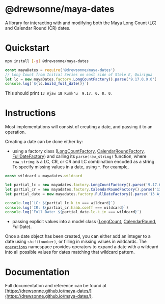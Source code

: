 # @drewsonne/maya-dates

A library for interacting with and modifying both the Maya Long Count (LC)
and Calendar Round (CR) dates.

# Quickstart
```sh
npm install [-g] @drewsonne/maya-dates
```

```javascript
const mayaDates = require('@drewsonne/maya-dates')
// Long Count from Initial Series on east side of Stele E, Quirigua
let lc = new mayaDates.factory.LongCountFactory().parse('9.17.0.0.0')
console.log(`${lc.build_full_date()}`)
```
This should print `13 Ajaw 18 Kumk'u  9.17. 0. 0. 0`.

# Instructions

Most implementations will consist of creating a date, and passing it to an operation.

Creating a date can be done either by:

 - using a factory class ([LongCountFactory](https://drewsonne.github.io/maya-dates/class/src/factory/long-count.js~LongCountFactory.html), 
 [CalendarRoundFactory](https://drewsonne.github.io/maya-dates/class/src/factory/calendar-round.js~CalendarRoundFactory.html),
 [FullDateFactory](https://drewsonne.github.io/maya-dates/class/src/factory/full-date.js~FullDateFactory.html)) 
 and calling its `parse(raw_string)` function, where `raw_string` is a LC, CR, 
 or CR and LC combination encoded as a string. To specify missing values in a
 date, using `*`. For example,
 ```javascript
const wildcard = mayadates.wildcard

let partial_lc = new mayadates.factory.LongCountFactory().parse('9.17.0.0.*')
let partial_cr = new mayadates.factory.CalendarRoundFactory().parse('13 Ajaw * Kumk\'u')
let partial_date = new mayadates.factory.FullDateFactory().parse('13 Ajaw * Kumk\'u 9.17.0.0.*')

console.log(`LC: ${partial_lc.k_in === wildcard}`)
console.log(`CR: ${partial_cr.haab.coeff === wildcard}`)
console.log(`Full Date: ${partial_date.lc.k_in === wildcard}`)
```

 
 - passing explicit values into a model class ([LongCount](https://drewsonne.github.io/maya-dates/class/src/lc/long-count.js~LongCount.html), 
 [CalendarRound](https://drewsonne.github.io/maya-dates/class/src/cr/calendar-round.js~CalendarRound.html), 
 FullDate).
 
Once a date object has been created, you can either add an integer to a date 
using `shift(number)`, or filling in missing values in wildcards. The
[`operations`](https://drewsonne.github.io/maya-dates/identifiers.html#operations)
namespace provides operators to expand a date with a wildcard into all possible
values for dates matching that wildcard pattern.

# Documentation

Full documentation and reference can be found at 
[https://drewsonne.github.io/maya-dates/](https://drewsonne.github.io/maya-dates/).

